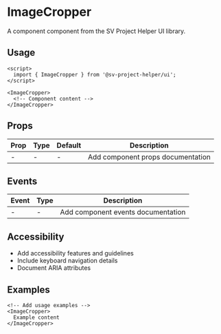 # ImageCropper

A component component from the SV Project Helper UI library.

## Usage

```svelte
<script>
  import { ImageCropper } from '@sv-project-helper/ui';
</script>

<ImageCropper>
  <!-- Component content -->
</ImageCropper>
```

## Props

| Prop | Type | Default | Description |
|------|------|---------|-------------|
| - | - | - | Add component props documentation |

## Events

| Event | Type | Description |
|-------|------|-------------|
| - | - | Add component events documentation |

## Accessibility

- Add accessibility features and guidelines
- Include keyboard navigation details
- Document ARIA attributes

## Examples

```svelte
<!-- Add usage examples -->
<ImageCropper>
  Example content
</ImageCropper>
```